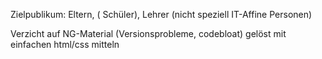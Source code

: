 Zielpublikum: Eltern, ( Schüler), Lehrer (nicht speziell IT-Affine Personen)


Verzicht auf NG-Material (Versionsprobleme, codebloat)  gelöst mit einfachen html/css mitteln
